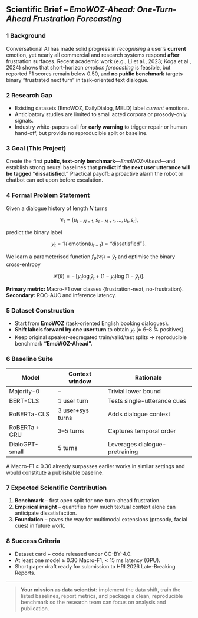 ## Scientific Brief – *EmoWOZ-Ahead: One-Turn-Ahead Frustration Forecasting*

### 1   Background

Conversational AI has made solid progress in *recognising* a user’s **current** emotion, yet nearly all commercial and research systems respond **after** frustration surfaces. Recent academic work (e.g., Li et al., 2023; Koga et al., 2024) shows that short-horizon *emotion forecasting* is feasible, but reported F1 scores remain below 0.50, and **no public benchmark** targets binary “frustrated next turn” in task-oriented text dialogue.

### 2   Research Gap

* Existing datasets (EmoWOZ, DailyDialog, MELD) label *current* emotions.
* Anticipatory studies are limited to small acted corpora or prosody-only signals.
* Industry white-papers call for **early warning** to trigger repair or human hand-off, but provide no reproducible split or baseline.

### 3   Goal (This Project)

Create the first **public, text-only benchmark**—*EmoWOZ-Ahead*—and establish strong neural baselines that **predict if the next user utterance will be tagged “dissatisfied.”**
Practical payoff: a proactive alarm the robot or chatbot can act upon before escalation.

### 4   Formal Problem Statement

Given a dialogue history of length $N$ turns

$$
\mathcal{C}_t = \big[u_{t-N+1}, s_{t-N+1},\ldots,u_t,s_t\big],
$$

predict the binary label

$$
y_t = \mathbf{1}\!\{\,\text{emotion}(u_{t+1}) = \text{“dissatisfied”}\,\}.
$$

We learn a parameterised function $f_\theta(\mathcal{C}_t)=\hat{y}_t$ and optimise the binary cross-entropy

$$
\mathcal{L}(\theta)= -\,\big[y_t\log\hat{y}_t+(1-y_t)\log(1-\hat{y}_t)\big].
$$

**Primary metric:** Macro-F1 over classes {frustration-next, no-frustration}.
**Secondary:** ROC-AUC and inference latency.

### 5   Dataset Construction

* Start from **EmoWOZ** (task-oriented English booking dialogues).
* **Shift labels forward by one user turn** to obtain $y_t$ (≈ 6–8 % positives).
* Keep original speaker-segregated train/valid/test splits → reproducible benchmark **“EmoWOZ-Ahead”.**

### 6   Baseline Suite

| Model          | Context window   | Rationale                      |
| -------------- | ---------------- | ------------------------------ |
| Majority-0     | –                | Trivial lower bound            |
| BERT-CLS       | 1 user turn      | Tests single-utterance cues    |
| RoBERTa-CLS    | 3 user+sys turns | Adds dialogue context          |
| RoBERTa + GRU  | 3–5 turns        | Captures temporal order        |
| DialoGPT-small | 5 turns          | Leverages dialogue-pretraining |

A Macro-F1 ≥ 0.30 already surpasses earlier works in similar settings and would constitute a publishable baseline.

### 7   Expected Scientific Contribution

1. **Benchmark** – first open split for one-turn-ahead frustration.
2. **Empirical insight** – quantifies how much textual context alone can anticipate dissatisfaction.
3. **Foundation** – paves the way for multimodal extensions (prosody, facial cues) in future work.

### 8   Success Criteria

* Dataset card + code released under CC-BY-4.0.
* At least one model ≥ 0.30 Macro-F1, < 15 ms latency (GPU).
* Short paper draft ready for submission to HRI 2026 Late-Breaking Reports.

---

> **Your mission as data scientist:** implement the data shift, train the listed baselines, report metrics, and package a clean, reproducible benchmark so the research team can focus on analysis and publication.
